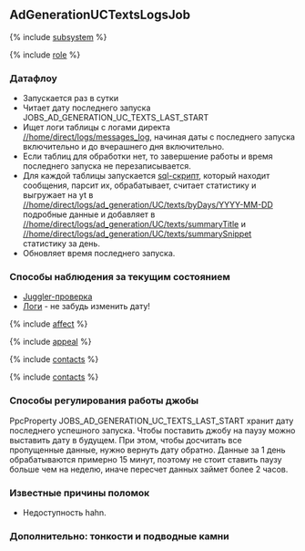 ## AdGenerationUCTextsLogsJob


{% include [subsystem](AdGenerationUCSitelinksLogsJob.md#subsystem) %}


{% include [role](AdGenerationUCSitelinksLogsJob.md#role) %}


### Датафлоу

- Запускается раз в сутки
- Читает дату последнего запуска JOBS_AD_GENERATION_UC_TEXTS_LAST_START
- Ищет логи таблицы с логами директа [//home/direct/logs/messages_log](https://yt.yandex-team.ru/hahn/navigation?path=//home/direct/logs/messages_log), начиная даты с последнего запуска включительно и до вчерашнего дня включительно.
- Если таблиц для обработки нет, то завершение работы и время последнего запуска не перезаписывается.
- Для каждой таблицы запускается [sql-скрипт](https://a.yandex-team.ru/arc/trunk/arcadia/direct/jobs/src/main/resources/adgeneration/uctexts.sql?rev=8268697), который находит сообщения, парсит их, обрабатывает, считает статистику и выгружает на yt в [//home/direct/logs/ad_generation/UC/texts/byDays/YYYY-MM-DD](https://yt.yandex-team.ru/hahn/navigation?path=//home/direct/logs/ad_generation/UC/texts/byDays) подробные данные и добавляет в [//home/direct/logs/ad_generation/UC/texts/summaryTitle](https://yt.yandex-team.ru/hahn/navigation?path=//home/direct/logs/ad_generation/UC/texts/summaryTitle) и [//home/direct/logs/ad_generation/UC/texts/summarySnippet](https://yt.yandex-team.ru/hahn/navigation?path=//home/direct/logs/ad_generation/UC/texts/summarySnippet) статистику за день.
- Обновляет время последнего запуска.


### Способы наблюдения за текущим состоянием

- [Juggler-проверка](https://juggler.yandex-team.ru/aggregate_checks/?query=host%3Dchecks_auto.direct.yandex.ru%26service%3Djobs.AdGenerationUCTextsLogsJob.working.production)
- [Логи](https://direct.yandex.ru/logviewer/short/v2/3971563837547536675) - не забудь изменить дату!


{% include [affect](AdGenerationUCSitelinksLogsJob.md#affect) %}


{% include [appeal](AdGenerationUCSitelinksLogsJob.md#appeal) %}


{% include [contacts](AdGenerationUCSitelinksLogsJob.md#contacts) %}


{% include [contacts](AdGenerationUCSitelinksLogsJob.md#time-to-fix) %}


### Способы регулирования работы джобы

PpcProperty JOBS_AD_GENERATION_UC_TEXTS_LAST_START хранит дату последнего успешного запуска.
Чтобы поставить джобу на паузу можно выставить дату в будущем. При этом, чтобы досчитать все пропущенные данные, нужно вернуть дату обратно. Данные за 1 день обрабатываются примерно 15 минут, поэтому не стоит ставить паузу больше чем на неделю, иначе пересчет данных займет более 2 часов.


### Известные причины поломок

- Недоступность hahn.


### Дополнительно: тонкости и подводные камни

